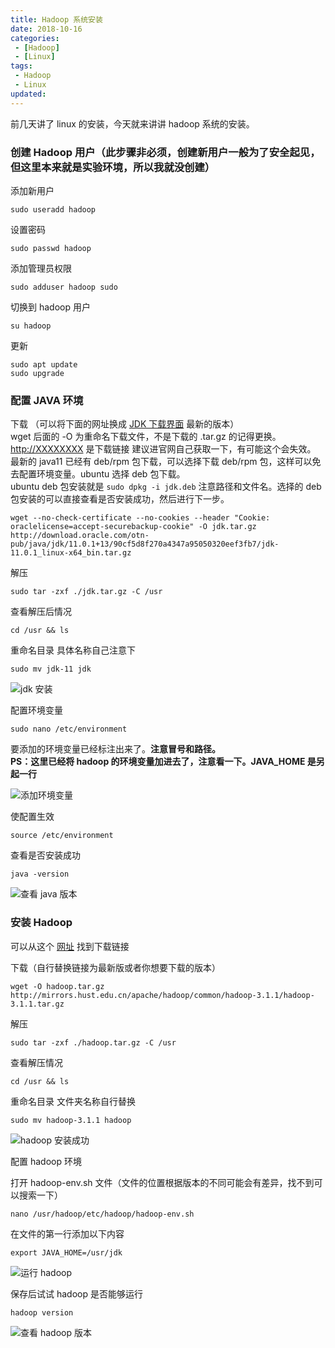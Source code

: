 ```yaml
---
title: Hadoop 系统安装
date: 2018-10-16
categories:
 - [Hadoop]
 - [Linux]
tags: 
 - Hadoop
 - Linux
updated:
---
```


前几天讲了 linux 的安装，今天就来讲讲 hadoop 系统的安装。

<!-- more -->

### 创建 Hadoop 用户（此步骤非必须，创建新用户一般为了安全起见，但这里本来就是实验环境，所以我就没创建）

添加新用户

```shell
sudo useradd hadoop
```

设置密码

```shell
sudo passwd hadoop
```

添加管理员权限

```shell
sudo adduser hadoop sudo
```

切换到 hadoop 用户

```shell
su hadoop
```

更新

```shell
sudo apt update
sudo upgrade
```

### 配置 JAVA 环境

下载 （可以将下面的网址换成 [JDK 下载界面](https://www.oracle.com/technetwork/java/javase/downloads/index.html) 最新的版本）  
wget 后面的 -O 为重命名下载文件，不是下载的 .tar.gz 的记得更换。<http://XXXXXXXX> 是下载链接 建议进官网自己获取一下，有可能这个会失效。  
最新的 java11 已经有 deb/rpm 包下载，可以选择下载 deb/rpm 包，这样可以免去配置环境变量。ubuntu 选择 deb 包下载。  
ubuntu deb 包安装就是 `sudo dpkg -i jdk.deb` 注意路径和文件名。选择的 deb 包安装的可以直接查看是否安装成功，然后进行下一步。

```shell
wget --no-check-certificate --no-cookies --header "Cookie: oraclelicense=accept-securebackup-cookie" -O jdk.tar.gz http://download.oracle.com/otn-pub/java/jdk/11.0.1+13/90cf5d8f270a4347a95050320eef3fb7/jdk-11.0.1_linux-x64_bin.tar.gz
```

解压

```shell
sudo tar -zxf ./jdk.tar.gz -C /usr
```

查看解压后情况

```shell
cd /usr && ls
```

重命名目录 具体名称自己注意下

```shell
sudo mv jdk-11 jdk
```

![jdk 安装](https://blog-1253491707.piccd.myqcloud.com/imgs/20181016212800.png/style)

配置环境变量

```shell
sudo nano /etc/environment
```

要添加的环境变量已经标注出来了。**注意冒号和路径。**  
**PS：这里已经将 hadoop 的环境变量加进去了，注意看一下。JAVA_HOME 是另起一行**

![添加环境变量](https://blog-1253491707.piccd.myqcloud.com/imgs/20181016213627.png/style)

使配置生效

```shell
source /etc/environment
```

查看是否安装成功

```shell
java -version
```

![查看 java 版本](https://blog-1253491707.piccd.myqcloud.com/imgs/20181016214131.png/style)

### 安装 Hadoop

可以从这个 [网址](http://mirrors.hust.edu.cn/apache/hadoop/common/) 找到下载链接

下载（自行替换链接为最新版或者你想要下载的版本）

```shell
wget -O hadoop.tar.gz http://mirrors.hust.edu.cn/apache/hadoop/common/hadoop-3.1.1/hadoop-3.1.1.tar.gz
```

解压

```shell
sudo tar -zxf ./hadoop.tar.gz -C /usr
```

查看解压情况

```shell
cd /usr && ls
```

重命名目录 文件夹名称自行替换

```shell
sudo mv hadoop-3.1.1 hadoop
```

![hadoop 安装成功](https://blog-1253491707.piccd.myqcloud.com/imgs/20181016215232.png/style)

配置 hadoop 环境

打开 hadoop-env.sh 文件（文件的位置根据版本的不同可能会有差异，找不到可以搜索一下）

```shell
nano /usr/hadoop/etc/hadoop/hadoop-env.sh
```

在文件的第一行添加以下内容

```shell
export JAVA_HOME=/usr/jdk
```

![运行 hadoop](https://blog-1253491707.piccd.myqcloud.com/imgs/20181016215558.png/style)

保存后试试 hadoop 是否能够运行

```shell
hadoop version
```

![查看 hadoop 版本](https://blog-1253491707.piccd.myqcloud.com/imgs/20181016215655.png/style)
